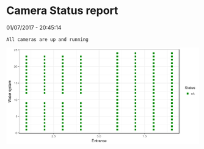 Camera Status report
================
01/07/2017 - 20:45:14

    All cameras are up and running

![](camreport_files/figure-markdown_github/unnamed-chunk-2-1.png)
